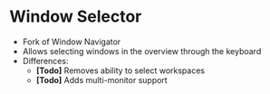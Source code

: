 # Window Selector
* Fork of Window Navigator
* Allows selecting windows in the overview through the keyboard
* Differences:
	* **[Todo]** Removes ability to select workspaces
	* **[Todo]** Adds multi-monitor support
